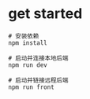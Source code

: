 # get started 

```SHELL
# 安装依赖
npm install
 
# 启动并连接本地后端
npm run dev

# 启动并链接远程后端
npm run front
```